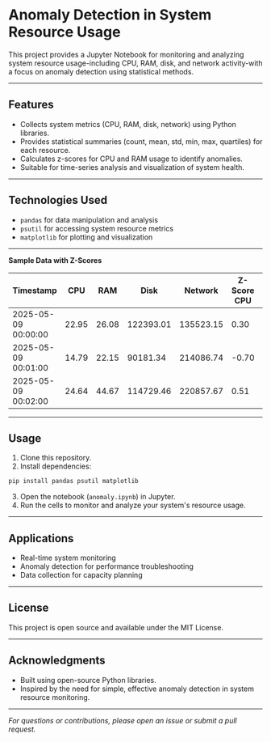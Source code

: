 # Anomaly Detection in System Resource Usage

This project provides a Jupyter Notebook for monitoring and analyzing system resource usage-including CPU, RAM, disk, and network activity-with a focus on anomaly detection using statistical methods.

---

## Features

- Collects system metrics (CPU, RAM, disk, network) using Python libraries.
- Provides statistical summaries (count, mean, std, min, max, quartiles) for each resource.
- Calculates z-scores for CPU and RAM usage to identify anomalies.
- Suitable for time-series analysis and visualization of system health.

---

## Technologies Used

- `pandas` for data manipulation and analysis
- `psutil` for accessing system resource metrics
- `matplotlib` for plotting and visualization

---

**Sample Data with Z-Scores**

| Timestamp           | CPU   | RAM   | Disk      | Network   | Z-Score CPU | Z-Score RAM |
|---------------------|-------|-------|-----------|-----------|-------------|-------------|
| 2025-05-09 00:00:00 | 22.95 | 26.08 | 122393.01 | 135523.15 | 0.30        | -1.31       |
| 2025-05-09 00:01:00 | 14.79 | 22.15 | 90181.34  | 214086.74 | -0.70       | -1.67       |
| 2025-05-09 00:02:00 | 24.64 | 44.67 | 114729.46 | 220857.67 | 0.51        | 0.39        |

---

## Usage

1. Clone this repository.
2. Install dependencies:
```bash
pip install pandas psutil matplotlib
```
3. Open the notebook (`anomaly.ipynb`) in Jupyter.
4. Run the cells to monitor and analyze your system's resource usage.

---

## Applications

- Real-time system monitoring
- Anomaly detection for performance troubleshooting
- Data collection for capacity planning

---

## License

This project is open source and available under the MIT License.

---

## Acknowledgments

- Built using open-source Python libraries.
- Inspired by the need for simple, effective anomaly detection in system resource monitoring.

---

*For questions or contributions, please open an issue or submit a pull request.*

